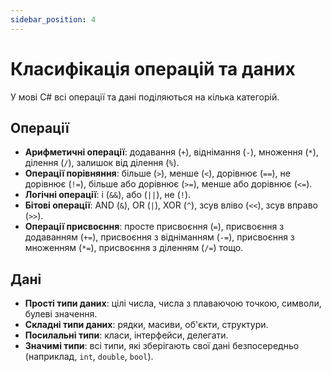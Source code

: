 ```yaml
---
sidebar_position: 4
---
```


# Класифікація операцій та даних

У мові C# всі операції та дані поділяються на кілька категорій.

## Операції

- **Арифметичні операції**: додавання (`+`), віднімання (`-`), множення (`*`), ділення (`/`), залишок від ділення (`%`).
- **Операції порівняння**: більше (`>`), менше (`<`), дорівнює (`==`), не дорівнює (`!=`), більше або дорівнює (`>=`),
  менше або дорівнює (`<=`).
- **Логічні операції**: і (`&&`), або (`||`), не (`!`).
- **Бітові операції**: AND (`&`), OR (`|`), XOR (`^`), зсув вліво (`<<`), зсув вправо (`>>`).
- **Операції присвоєння**: просте присвоєння (`=`), присвоєння з додаванням (`+=`), присвоєння з відніманням (`-=`),
  присвоєння з множенням (`*=`), присвоєння з діленням (`/=`) тощо.

## Дані

- **Прості типи даних**: цілі числа, числа з плаваючою точкою, символи, булеві значення.
- **Складні типи даних**: рядки, масиви, об'єкти, структури.
- **Посилальні типи**: класи, інтерфейси, делегати.
- **Значимі типи**: всі типи, які зберігають свої дані безпосередньо (наприклад, `int`, `double`, `bool`).
